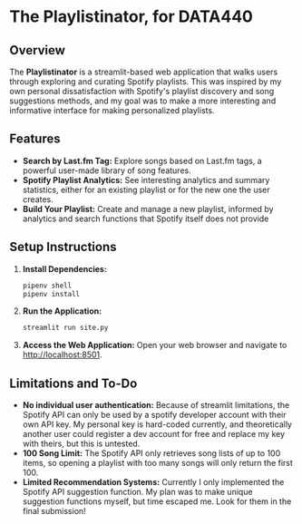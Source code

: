 # The Playlistinator, for DATA440

## Overview

The **Playlistinator** is a streamlit-based web application that walks users through exploring and curating Spotify playlists. This was inspired by my own personal dissatisfaction with Spotify's playlist discovery and song suggestions methods, and my goal was to make a more interesting and informative interface for making personalized playlists. 

## Features

- **Search by Last.fm Tag:** Explore songs based on Last.fm tags, a powerful user-made library of song features.
- **Spotify Playlist Analytics:** See interesting analytics and summary statistics, either for an existing playlist or for the new one the user creates.
- **Build Your Playlist:** Create and manage a new playlist, informed by analytics and search functions that Spotify itself does not provide

## Setup Instructions

1. **Install Dependencies:**
   ```bash
   pipenv shell
   pipenv install
   ```

2. **Run the Application:**
   ```bash
   streamlit run site.py
   ```

3. **Access the Web Application:**
   Open your web browser and navigate to [http://localhost:8501](http://localhost:8501).

## Limitations and To-Do

- **No individual user authentication:** Because of streamlit limitations, the Spotify API can only be used by a spotify developer account with their own API key. My personal key is hard-coded currently, and theoretically another user could register a dev account for free and replace my key with theirs, but this is untested.
- **100 Song Limit:** The Spotify API only retrieves song lists of up to 100 items, so opening a playlist with too many songs will only return the first 100.
- **Limited Recommendation Systems:** Currently I only implemented the Spotify API suggestion function. My plan was to make unique suggestion functions myself, but time escaped me. Look for them in the final submission!
